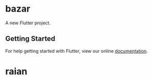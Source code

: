 # bazar

A new Flutter project.

## Getting Started

For help getting started with Flutter, view our online
[documentation](https://flutter.io/).
# raian
